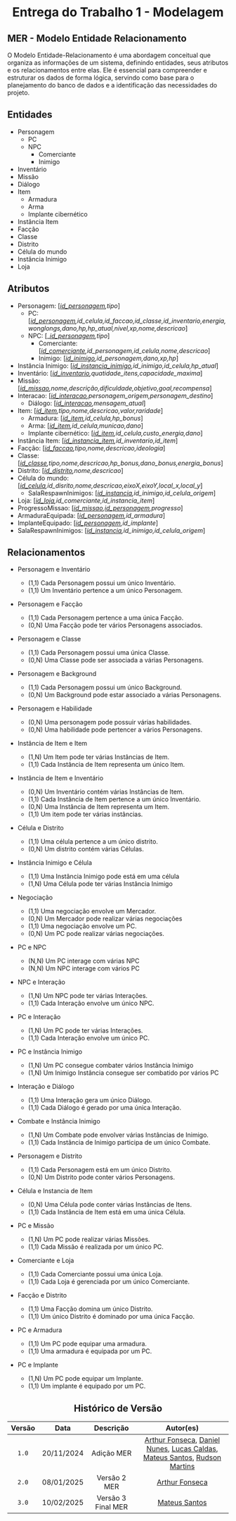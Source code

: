 # <center>Entrega do Trabalho 1 - Modelagem</center>

##  **MER - Modelo Entidade Relacionamento**

O Modelo Entidade-Relacionamento é uma abordagem conceitual que organiza as informações de um sistema, definindo entidades, seus atributos e os relacionamentos entre elas. Ele é essencial para compreender e estruturar os dados de forma lógica, servindo como base para o planejamento do banco de dados e a identificação das necessidades do projeto.

## **Entidades**

- Personagem
    - PC
    - NPC
        - Comerciante
        - Inimigo
- Inventário
- Missão
- Diálogo
- Item
    - Armadura
    - Arma
    - Implante cibernético
- Instância Item
- Facção
- Classe
- Distrito
- Célula do mundo
- Instância Inimigo
- Loja

## **Atributos**

- Personagem: [<ins>_id_personagem</ins>,tipo_]
    - PC: [<ins>_id_personagem</ins>,id_celula,id_faccao,id_classe,id_inventario,energia,wonglongs,dano,hp,hp_atual,nivel,xp,nome,descricao_]
    - NPC: [_<ins>_id_personagem</ins>,tipo_]
        - Comerciante: [_<ins>id_comerciante</ins>,id_personagem,id_celula,nome,descricao_]
        - Inimigo: [_<ins>id_inimigo</ins>,id_personagem,dano,xp,hp_] 
- Instância Inimigo: [_<ins>id_instancia_inimigo</ins>,id_inimigo,id_celula,hp_atual_]
- Inventário: [_<ins>id_inventario</ins>,quatidade_itens,capacidade_maxima_]
- Missão: [_<ins>id_missao</ins>,nome,descrição,dificuldade,objetivo,goal,recompensa_]
- Interacao: [_<ins>id_interacao</ins>,personagem_origem,personagem_destino_]
    - Diálogo: [_<ins>id_interacao</ins>,mensagem_atual_]
- Item: [_<ins>id_item</ins>,tipo,nome,descricao,valor,raridade_]
    - Armadura: [_<ins>id_item</ins>,id_celula,hp_bonus_]
    - Arma: [_<ins>id_item</ins>,id_celula,municao,dano_]
    - Implante cibernético: [_<ins>id_item</ins>,id_celula,custo_energia,dano_]
- Instância Item: [_<ins>id_instancia_item</ins>,id_inventario,id_item_]
- Facção: [_<ins>id_faccao</ins>,tipo,nome,descricao,ideologia_]
- Classe: [_<ins>id_classe</ins>,tipo,nome,descricao,hp_bonus,dano_bonus,energia_bonus_]
- Distrito: [_<ins>id_distrito</ins>,nome,descricao_] 
- Célula do mundo: [_<ins>id_celula</ins>,id_disrito,nome,descricao,eixoX,eixoY,local_x,local_y_]
    - SalaRespawnInimigos: [_<ins>id_instancia</ins>,id_inimigo,id_celula_origem_]
- Loja: [_<ins>id_loja</ins>,id_comerciante,id_instancia_item_]
- ProgressoMissao: [_<ins>id_missao</ins>,<ins>id_personagem</ins>,progresso_]
- ArmaduraEquipada: [_<ins>id_personagem</ins>,id_armadura_]
- ImplanteEquipado: [_<ins>id_personagem</ins>,id_implante_]
- SalaRespawnInimigos: [_<ins>id_instancia</ins>,id_inimigo,id_celula_origem_]


## **Relacionamentos**


- Personagem e Inventário
    - (1,1) Cada Personagem possui um único Inventário.
    - (1,1) Um Inventário pertence a um único Personagem.

- Personagem e Facção
    - (1,1) Cada Personagem pertence a uma única Facção.
    - (0,N) Uma Facção pode ter vários Personagens associados.

- Personagem e Classe

    - (1,1) Cada Personagem possui uma única Classe.
    - (0,N) Uma Classe pode ser associada a várias Personagens.

- Personagem e Background
    - (1,1) Cada Personagem possui um único Background.
    - (0,N) Um Background pode estar associado a várias Personagens.

- Personagem e Habilidade
    - (0,N) Uma personagem pode possuir várias habilidades.
    - (0,N) Uma habilidade pode pertencer a vários Personagens.

- Instância de Item e Item
    - (1,N) Um Item pode ter várias Instâncias de Item.
    - (1,1) Cada Instância de Item representa um único Item.

- Instância de Item e Inventário
    - (0,N) Um Inventário contém várias Instâncias de Item.
    - (1,1) Cada Instância de Item pertence a um único Inventário.
    - (0,N) Uma Instância de Item representa um Item.
    - (1,1) Um item pode ter várias instâncias.

- Célula e Distrito
    - (1,1) Uma célula pertence a um único distrito.
    - (0,N) Um distrito contém várias Células.

- Instância Inimigo e Célula
    - (1,1) Uma Instância Inimigo pode está em uma célula
    - (1,N) Uma Célula pode ter várias Instância Inimigo

- Negociação
    - (1,1) Uma negociação envolve um Mercador.
    - (0,N) Um Mercador pode realizar várias negociações
    - (1,1) Uma negociação envolve um PC.
    - (0,N) Um PC pode realizar várias negociações.

- PC e NPC
    - (N,N) Um PC interage com várias NPC
    - (N,N) Um NPC interage com vários PC

- NPC e Interação
    - (1,N) Um NPC pode ter várias Interações.
    - (1,1) Cada Interação envolve um único NPC.

- PC e Interação
    - (1,N) Um PC pode ter várias Interações.
    - (1,1) Cada Interação envolve um único PC.

- PC e Instância Inimigo
    - (1,N) Um PC consegue combater vários Instância Inimigo
    - (1,N) Um Inimigo Instância consegue ser combatido por vários PC

- Interação e Diálogo
    - (1,1) Uma Interação gera um único Diálogo.
    - (1,1) Cada Diálogo é gerado por uma única Interação.

- Combate e Instância Inimigo
    - (1,N) Um Combate pode envolver várias Instâncias de Inimigo.
    - (1,1) Cada Instância de Inimigo participa de um único Combate.

- Personagem e Distrito
    - (1,1) Cada Personagem está em um único Distrito.
    - (0,N) Um Distrito pode conter vários Personagens.

- Célula e Instancia de Item
    - (0,N) Uma Célula pode conter várias Instâncias de Itens.
    - (1,1) Cada Instância de Item está em uma única Célula.

- PC e Missão
    - (1,N) Um PC pode realizar várias Missões.
    - (1,1) Cada Missão é realizada por um único PC.

- Comerciante e Loja
    - (1,1) Cada Comerciante possui uma única Loja.
    - (1,1) Cada Loja é gerenciada por um único Comerciante.

- Facção e Distrito
    - (1,1) Uma Facção domina um único Distrito.
    - (1,1) Um único Distrito é dominado por uma única Facção.

- PC e Armadura
    - (1,1) Um PC pode equipar uma armadura.
    - (1,1) Uma armadura é equipada por um PC.

- PC e Implante
    - (1,N) Um PC pode equipar um Implante.
    - (1,1) Um implante é equipado por um PC.


<center>

## Histórico de Versão
| Versão | Data | Descrição | Autor(es) |
| :-: | :-: | :-: | :-: | 
| `1.0`  | 20/11/2024 | Adição MER | [Arthur Fonseca](https://github.com/arthrfonsecaa), [Daniel Nunes](https://github.com/DanNunes777), [Lucas Caldas](https://github.com/lucascaldasb), [Mateus Santos](https://github.com/14luke08), [Rudson Martins](https://github.com/RudsonMartin) |
| `2.0`  | 08/01/2025 | Versão 2 MER | [Arthur Fonseca](https://github.com/arthrfonsecaa) |
| `3.0`  | 10/02/2025 | Versão 3 Final MER | [Mateus Santos](https://github.com/14luke08) |

</center>
